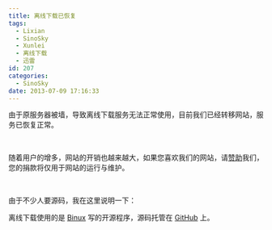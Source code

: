 ```yaml
---
title: 离线下载已恢复
tags:
  - Lixian
  - SinoSky
  - Xunlei
  - 离线下载
  - 迅雷
id: 207
categories:
  - SinoSky
date: 2013-07-09 17:16:33
---
```


由于原服务器被墙，导致离线下载服务无法正常使用，目前我们已经转移网站，服务已恢复正常。

&nbsp;

随着用户的增多，网站的开销也越来越大，如果您喜欢我们的网站，请[赞助](http://www.sinosky.org/about)我们，您的捐款将仅用于网站的运行与维护。

&nbsp;

由于不少人要源码，我在这里说明一下：

离线下载使用的是 [Binux](http://blog.binux.me/) 写的开源程序，源码托管在 [GitHub](https://github.com/binux/lixian.xunlei) 上。